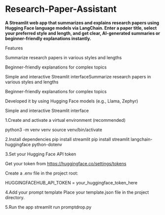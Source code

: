 # Research-Paper-Assistant

**A Streamlit web app that summarizes and explains research papers using Hugging Face language models via LangChain.
Enter a paper title, select your preferred style and length, and get clear, AI-generated summaries or beginner-friendly explanations instantly.**

Features

Summarize research papers in various styles and lengths

Beginner-friendly explanations for complex topics

Simple and interactive Streamlit interfaceSummarize research papers in various styles and lengths

Beginner-friendly explanations for complex topics

Developed it by using Hugging Face models (e.g., Llama, Zephyr)

Simple and interactive Streamlit interface

1.Create and activate a virtual environment (recommended)

 python3 -m venv venv
 source venv/bin/activate

2.Install dependencies
  pip install streamlit
  pip install streamlit langchain-huggingface python-dotenv

3.Set your Hugging Face API token

  Get your token from https://huggingface.co/settings/tokens

  Create a .env file in the project root:

  HUGGINGFACEHUB_API_TOKEN = your_huggingface_token_here

4.Add your prompt template
  Place your template.json file in the project directory.

5.Run the app
  streamlit run promptdrop.py
